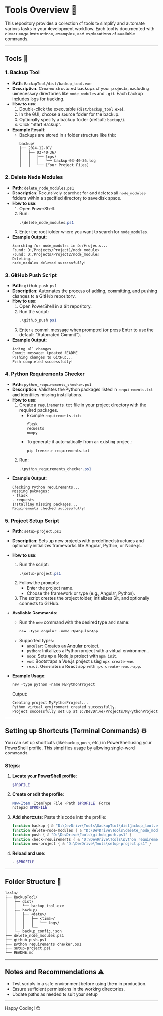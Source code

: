 
# Tools Overview 🚀

This repository provides a collection of tools to simplify and automate various tasks in your development workflow. Each tool is documented with clear usage instructions, examples, and explanations of available commands.

---

## Tools 📂

### 1. **Backup Tool**
- **Path**: `BackupTool/dist/backup_tool.exe`
- **Description**: Creates structured backups of your projects, excluding unnecessary directories like `node_modules` and `.git`. Each backup includes logs for tracking.
- **How to use**:
  1. Double-click the executable (`dist/backup_tool.exe`).
  2. In the GUI, choose a source folder for the backup.
  3. Optionally specify a backup folder (default: `backup/`).
  4. Click "Start Backup".
- **Example Result**:
  - Backups are stored in a folder structure like this:
    ```
    backup/
    ├── 2024-12-07/
    │   ├── 03-40-36/
    │   │   ├── logs/
    │   │   │   └── backup-03-40-36.log
    │   │   └── [Your Project Files]
    ```

### 2. **Delete Node Modules**
- **Path**: `delete_node_modules.ps1`
- **Description**: Recursively searches for and deletes all `node_modules` folders within a specified directory to save disk space.
- **How to use**:
  1. Open PowerShell.
  2. Run:
     ```powershell
     .\delete_node_modules.ps1
     ```
  3. Enter the root folder where you want to search for `node_modules`.
- **Example Output**:
  ```
  Searching for node_modules in D:/Projects...
  Found: D:/Projects/Project1/node_modules
  Found: D:/Projects/Project2/node_modules
  Deleting...
  node_modules deleted successfully!
  ```

### 3. **GitHub Push Script**
- **Path**: `github_push.ps1`
- **Description**: Automates the process of adding, committing, and pushing changes to a GitHub repository.
- **How to use**:
  1. Open PowerShell in a Git repository.
  2. Run the script:
     ```powershell
     .\github_push.ps1
     ```
  3. Enter a commit message when prompted (or press Enter to use the default: "Automated Commit").
- **Example Output**:
  ```
  Adding all changes...
  Commit message: Updated README
  Pushing changes to GitHub...
  Push completed successfully!
  ```

### 4. **Python Requirements Checker**
- **Path**: `python_requirements_checker.ps1`
- **Description**: Validates the Python packages listed in `requirements.txt` and identifies missing installations.
- **How to use**:
  1. Create a `requirements.txt` file in your project directory with the required packages.
     - Example `requirements.txt`:
       ```
       flask
       requests
       numpy
       ```
     - To generate it automatically from an existing project:
       ```bash
       pip freeze > requirements.txt
       ```
  2. Run:
     ```powershell
     .\python_requirements_checker.ps1
     ```
- **Example Output**:
  ```
  Checking Python requirements...
  Missing packages:
  - flask
  - requests
  Installing missing packages...
  Requirements checked successfully!
  ```

### 5. **Project Setup Script**
- **Path**: `setup-project.ps1`
- **Description**: Sets up new projects with predefined structures and optionally initializes frameworks like Angular, Python, or Node.js.
- **How to use**:
  1. Run the script:
     ```powershell
     .\setup-project.ps1
     ```
  2. Follow the prompts:
     - Enter the project name.
     - Choose the framework or type (e.g., Angular, Python).
  3. The script creates the project folder, initializes Git, and optionally connects to GitHub.

- **Available Commands**:
  - Run the `new` command with the desired type and name:
    ```powershell
    new -type angular -name MyAngularApp
    ```
  - Supported types:
    - `angular`: Creates an Angular project.
    - `python`: Initializes a Python project with a virtual environment.
    - `node`: Sets up a Node.js project with `npm init`.
    - `vue`: Bootstraps a Vue.js project using `npx create-vue`.
    - `react`: Generates a React app with `npx create-react-app`.

- **Example Usage**:
  ```powershell
  new -type python -name MyPythonProject
  ```
  Output:
  ```
  Creating project MyPythonProject...
  Python virtual environment created successfully.
  Project successfully set up at D:/DevDrive/Projects/MyPythonProject
  ```

---

## Setting up Shortcuts (Terminal Commands) ⚙️

You can set up shortcuts (like `backup`, `push`, etc.) in PowerShell using your PowerShell profile. This simplifies usage by allowing single-word commands.

### Steps:
1. **Locate your PowerShell profile**:
   ```powershell
   $PROFILE
   ```

2. **Create or edit the profile**:
   ```powershell
   New-Item -ItemType File -Path $PROFILE -Force
   notepad $PROFILE
   ```

3. **Add shortcuts**:
   Paste this code into the profile:
   ```powershell
   function backup { & "D:\DevDrive\Tools\BackupTool\distackup_tool.exe" }
   function delete-node-modules { & "D:\DevDrive\Tools\delete_node_modules.ps1" }
   function push { & "D:\DevDrive\Tools\github_push.ps1" }
   function check-requirements { & "D:\DevDrive\Tools\python_requirements_checker.ps1" }
   function new-project { & "D:\DevDrive\Tools\setup-project.ps1" }
   ```

4. **Reload and use**:
   ```powershell
   . $PROFILE
   ```

---

## Folder Structure 📂

```
Tools/
├── BackupTool/
│   ├── dist/
│   │   └── backup_tool.exe
│   ├── backup/
│   │   ├── <date>/
│   │   │   ├── <time>/
│   │   │   │   └── logs/
│   │   │   └── ...
│   └── backup_config.json
├── delete_node_modules.ps1
├── github_push.ps1
├── python_requirements_checker.ps1
├── setup-project.ps1
└── README.md
```

---

## Notes and Recommendations ⚠️

- Test scripts in a safe environment before using them in production.
- Ensure sufficient permissions in the working directories.
- Update paths as needed to suit your setup.

---

Happy Coding! 😊

